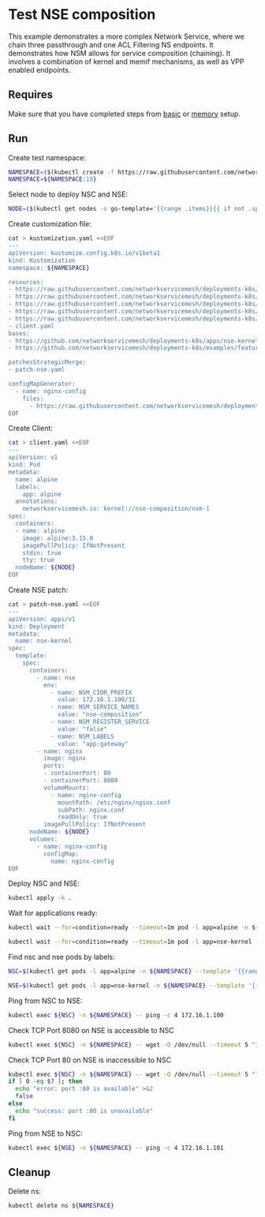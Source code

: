 # Test NSE composition

This example demonstrates a more complex Network Service, where we chain three passthrough and one ACL Filtering NS endpoints.
It demonstrates how NSM allows for service composition (chaining).
It involves a combination of kernel and memif mechanisms, as well as VPP enabled endpoints.

## Requires

Make sure that you have completed steps from [basic](../../basic) or [memory](../../memory) setup.

## Run

Create test namespace:
```bash
NAMESPACE=($(kubectl create -f https://raw.githubusercontent.com/networkservicemesh/deployments-k8s/9943ae8f62139466fd22a291688371f33e392413/examples/features/namespace.yaml)[0])
NAMESPACE=${NAMESPACE:10}
```

Select node to deploy NSC and NSE:
```bash
NODE=($(kubectl get nodes -o go-template='{{range .items}}{{ if not .spec.taints  }}{{index .metadata.labels "kubernetes.io/hostname"}} {{end}}{{end}}')[0])
```

Create customization file:
```bash
cat > kustomization.yaml <<EOF
---
apiVersion: kustomize.config.k8s.io/v1beta1
kind: Kustomization
namespace: ${NAMESPACE}

resources:
- https://raw.githubusercontent.com/networkservicemesh/deployments-k8s/9943ae8f62139466fd22a291688371f33e392413/examples/features/nse-composition/config-file.yaml
- https://raw.githubusercontent.com/networkservicemesh/deployments-k8s/9943ae8f62139466fd22a291688371f33e392413/examples/features/nse-composition/passthrough-1.yaml
- https://raw.githubusercontent.com/networkservicemesh/deployments-k8s/9943ae8f62139466fd22a291688371f33e392413/examples/features/nse-composition/passthrough-2.yaml
- https://raw.githubusercontent.com/networkservicemesh/deployments-k8s/9943ae8f62139466fd22a291688371f33e392413/examples/features/nse-composition/passthrough-3.yaml
- https://raw.githubusercontent.com/networkservicemesh/deployments-k8s/9943ae8f62139466fd22a291688371f33e392413/examples/features/nse-composition/nse-composition-ns.yaml
- client.yaml
bases:
- https://github.com/networkservicemesh/deployments-k8s/apps/nse-kernel?ref=9943ae8f62139466fd22a291688371f33e392413
- https://github.com/networkservicemesh/deployments-k8s/examples/features/nse-composition/nse-firewall?ref=9943ae8f62139466fd22a291688371f33e392413

patchesStrategicMerge:
- patch-nse.yaml

configMapGenerator:
  - name: nginx-config
    files:
      - https://raw.githubusercontent.com/networkservicemesh/deployments-k8s/9943ae8f62139466fd22a291688371f33e392413/examples/features/nse-composition/nginx.conf
EOF
```

Create Client:
```bash
cat > client.yaml <<EOF
---
apiVersion: v1
kind: Pod
metadata:
  name: alpine
  labels:
    app: alpine    
  annotations:
    networkservicemesh.io: kernel://nse-composition/nsm-1
spec:
  containers:
  - name: alpine
    image: alpine:3.15.0
    imagePullPolicy: IfNotPresent
    stdin: true
    tty: true
  nodeName: ${NODE}
EOF
```


Create NSE patch:
```bash
cat > patch-nse.yaml <<EOF
---
apiVersion: apps/v1
kind: Deployment
metadata:
  name: nse-kernel
spec:
  template:
    spec:
      containers:
        - name: nse
          env:
            - name: NSM_CIDR_PREFIX
              value: 172.16.1.100/31
            - name: NSM_SERVICE_NAMES
              value: "nse-composition"
            - name: NSM_REGISTER_SERVICE
              value: "false"
            - name: NSM_LABELS
              value: "app:gateway"
        - name: nginx
          image: nginx
          ports:
          - containerPort: 80
          - containerPort: 8080
          volumeMounts:
            - name: nginx-config
              mountPath: /etc/nginx/nginx.conf
              subPath: nginx.conf
              readOnly: true
          imagePullPolicy: IfNotPresent
      nodeName: ${NODE}
      volumes:
        - name: nginx-config
          configMap:
            name: nginx-config
EOF
```

Deploy NSC and NSE:
```bash
kubectl apply -k .
```

Wait for applications ready:
```bash
kubectl wait --for=condition=ready --timeout=1m pod -l app=alpine -n ${NAMESPACE}
```
```bash
kubectl wait --for=condition=ready --timeout=1m pod -l app=nse-kernel -n ${NAMESPACE}
```

Find nsc and nse pods by labels:
```bash
NSC=$(kubectl get pods -l app=alpine -n ${NAMESPACE} --template '{{range .items}}{{.metadata.name}}{{"\n"}}{{end}}')
```
```bash
NSE=$(kubectl get pods -l app=nse-kernel -n ${NAMESPACE} --template '{{range .items}}{{.metadata.name}}{{"\n"}}{{end}}')
```

Ping from NSC to NSE:
```bash
kubectl exec ${NSC} -n ${NAMESPACE} -- ping -c 4 172.16.1.100
```

Check TCP Port 8080 on NSE is accessible to NSC
```bash
kubectl exec ${NSC} -n ${NAMESPACE} -- wget -O /dev/null --timeout 5 "172.16.1.100:8080"
```

Check TCP Port 80 on NSE is inaccessible to NSC
```bash
kubectl exec ${NSC} -n ${NAMESPACE} -- wget -O /dev/null --timeout 5 "172.16.1.100:80"
if [ 0 -eq $? ]; then
  echo "error: port :80 is available" >&2
  false
else
  echo "success: port :80 is unavailable"
fi
```

Ping from NSE to NSC:
```bash
kubectl exec ${NSE} -n ${NAMESPACE} -- ping -c 4 172.16.1.101
```

## Cleanup

Delete ns:
```bash
kubectl delete ns ${NAMESPACE}
```
